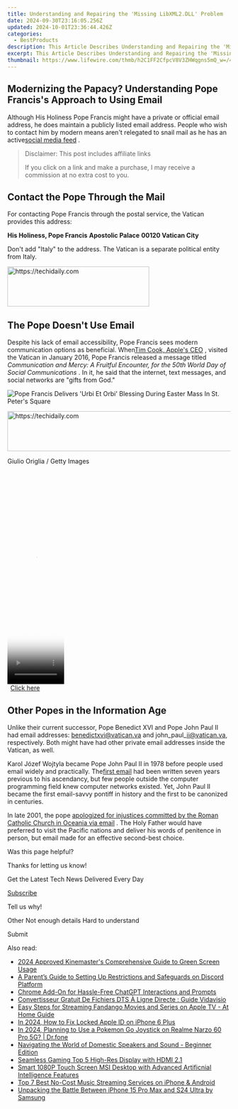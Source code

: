 ```yaml
---
title: Understanding and Repairing the 'Missing LibXML2.DLL' Problem
date: 2024-09-30T23:16:05.256Z
updated: 2024-10-01T23:36:44.426Z
categories:
  - BestProducts
description: This Article Describes Understanding and Repairing the 'Missing LibXML2.DLL' Problem
excerpt: This Article Describes Understanding and Repairing the 'Missing LibXML2.DLL' Problem
thumbnail: https://www.lifewire.com/thmb/h2C1FF2CfpcV8V3ZHWqgns5mQ_w=/400x300/filters:no_upscale():max_bytes(150000):strip_icc():format(webp)/libxml2-dll-error-message-59b2eec103f4020010ffdd24.png
---
```


## Modernizing the Papacy? Understanding Pope Francis's Approach to Using Email
 Although His Holiness Pope Francis might have a private or official email address, he does maintain a publicly listed email address. People who wish to contact him by modern means aren't relegated to snail mail as he has an active[social media feed](https://twitter.com/Pontifex) .

>  Disclaimer: This post includes affiliate links
>
>  If you click on a link and make a purchase, I may receive a commission at no extra cost to you.
>

## Contact the Pope Through the Mail

 For contacting Pope Francis through the postal service, the Vatican provides this address:

 **His Holiness, Pope Francis**
 **Apostolic Palace**
 **00120 Vatican City**

 Don't add "Italy" to the address. The Vatican is a separate political entity from Italy.

<!-- affiliate ads begin -->
<a href="https://aligracehair.sjv.io/c/5597632/2135415/19272" target="_top" id="2135415">
  <img src="//a.impactradius-go.com/display-ad/19272-2135415" border="0" alt="https://techidaily.com" width="320" height="90"/>
</a>
<img height="0" width="0" src="https://aligracehair.sjv.io/i/5597632/2135415/19272" style="position:absolute;visibility:hidden;" border="0" />
<!-- affiliate ads end -->

## The Pope Doesn't Use Email

 Despite his lack of email accessibility, Pope Francis sees modern communication options as beneficial. When[Tim Cook, Apple's CEO](https://www.lifewire.com/who-is-tim-cook-1994301) , visited the Vatican in January 2016, Pope Francis released a message titled   _Communication and Mercy: A Fruitful Encounter, for the 50th World Day of Social Communications_ . In it, he said that the internet, text messages, and social networks are "gifts from God."

![Pope Francis Delivers 'Urbi Et Orbi' Blessing During Easter Mass In St. Peter's Square](https://www.lifewire.com/thmb/z5bZaGaAuEBbtVki4q-_xec1lk8=/1500x0/filters:no_upscale():max_bytes(150000):strip_icc():format(webp)/pope-francis-delivers-urbi-et-orbi-blessing-during-easter-mass-in-st-peter-s-square-485740869-57d398e53df78c5833492a26.jpg)

<!-- affiliate ads begin -->
<a href="https://appsumo.8odi.net/c/5597632/2049388/7443" target="_top" id="2049388">
  <img src="//a.impactradius-go.com/display-ad/7443-2049388" border="0" alt="https://techidaily.com" width="728" height="90"/>
</a>
<img height="0" width="0" src="https://appsumo.8odi.net/i/5597632/2049388/7443" style="position:absolute;visibility:hidden;" border="0" />
<!-- affiliate ads end -->

 Giulio Origlia / Getty Images

<!-- affiliate ads begin -->
<span id="1975555">
					<video width="128" height="480" style="cursor:pointer"
           poster="//a.impactradius-go.com/display-clicktoplayimage/1975555.png"
           onclick="if(!this.playClicked){this.play();this.setAttribute('controls',true);this.playClicked=true;}">
	   <source src="//a.impactradius-go.com/display-ad/22993-1975555">
	   <img src="//a.impactradius-go.com/display-clicktoplayimage/1975555.png" style="border: none; height: 100%; width: 100%; object-fit: contain">
	</video>
	<div style="width:80px;text-align:center"><a href="javascript:window.open(decodeURIComponent('https%3A%2F%2Fhomestyler.sjv.io%2Fc%2F5597632%2F1975555%2F22993'), '_blank');void(0);">Click here</a></div>
</span>
<img height="0" width="0" src="https://imp.pxf.io/i/5597632/1975555/22993" style="position:absolute;visibility:hidden;" border="0" />
<!-- affiliate ads end -->

## Other Popes in the Information Age

 Unlike their current successor, Pope Benedict XVI and Pope John Paul II had email addresses: <benedictxvi@vatican.va> and john\_paul\_ii@vatican.va, respectively. Both might have had other private email addresses inside the Vatican, as well.

 Karol Józef Wojtyla became Pope John Paul II in 1978 before people used email widely and practically. The[first email](https://www.lifewire.com/first-email-message-1164184) had been written seven years previous to his ascendancy, but few people outside the computer programming field knew computer networks existed. Yet, John Paul II became the first email-savvy pontiff in history and the first to be canonized in centuries.

 In late 2001, the pope [apologized for injustices committed by the Roman Catholic Church in Oceania via email](http://news.bbc.co.uk/1/hi/world/europe/1671540.stm) . The Holy Father would have preferred to visit the Pacific nations and deliver his words of penitence in person, but email made for an effective second-best choice.

Was this page helpful?

Thanks for letting us know!

 Get the Latest Tech News Delivered Every Day

[Subscribe](https://www.lifewire.com/#)

Tell us why!

 Other  Not enough details  Hard to understand

 Submit

<ins class="adsbygoogle"
     style="display:block"
     data-ad-format="autorelaxed"
     data-ad-client="ca-pub-7571918770474297"
     data-ad-slot="1223367746"></ins>

<ins class="adsbygoogle"
     style="display:block"
     data-ad-client="ca-pub-7571918770474297"
     data-ad-slot="8358498916"
     data-ad-format="auto"
     data-full-width-responsive="true"></ins>

<span class="atpl-alsoreadstyle">Also read:</span>
<div><ul>
<li><a href="https://extra-skills.techidaily.com/2024-approved-kinemasters-comprehensive-guide-to-green-screen-usage/"><u>2024 Approved Kinemaster's Comprehensive Guide to Green Screen Usage</u></a></li>
<li><a href="https://tech-renaissance.techidaily.com/a-parents-guide-to-setting-up-restrictions-and-safeguards-on-discord-platform/"><u>A Parent’s Guide to Setting Up Restrictions and Safeguards on Discord Platform</u></a></li>
<li><a href="https://tech-hub.techidaily.com/chrome-add-on-for-hassle-free-chatgpt-interactions-and-prompts/"><u>Chrome Add-On for Hassle-Free ChatGPT Interactions and Prompts</u></a></li>
<li><a href="https://eaxpv-info.techidaily.com/convertisseur-gratuit-de-fichiers-dts-a-ligne-directe-guide-vidavisio/"><u>Convertisseur Gratuit De Fichiers DTS À Ligne Directe : Guide Vidavisio</u></a></li>
<li><a href="https://tech-renaissance.techidaily.com/easy-steps-for-streaming-fandango-movies-and-series-on-apple-tv-at-home-guide/"><u>Easy Steps for Streaming Fandango Movies and Series on Apple TV - At Home Guide</u></a></li>
<li><a href="https://apple-account.techidaily.com/in-2024-how-to-fix-locked-apple-id-on-iphone-6-plus-by-drfone-ios/"><u>In 2024, How to Fix Locked Apple ID on iPhone 6 Plus</u></a></li>
<li><a href="https://pokemon-go-android.techidaily.com/in-2024-planning-to-use-a-pokemon-go-joystick-on-realme-narzo-60-pro-5g-drfone-by-drfone-virtual-android/"><u>In 2024, Planning to Use a Pokemon Go Joystick on Realme Narzo 60 Pro 5G? | Dr.fone</u></a></li>
<li><a href="https://tech-renaissance.techidaily.com/navigating-the-world-of-domestic-speakers-and-sound-beginner-edition/"><u>Navigating the World of Domestic Speakers and Sound - Beginner Edition</u></a></li>
<li><a href="https://on-screen-recording.techidaily.com/seamless-gaming-top-5-high-res-display-with-hdmi-21/"><u>Seamless Gaming Top 5 High-Res Display with HDMI 2.1</u></a></li>
<li><a href="https://driver-error.techidaily.com/smart-1080p-touch-screen-msi-desktop-with-advanced-artificnial-intelligence-features/"><u>Smart 1080P Touch Screen MSI Desktop with Advanced Artificnial Intelligence Features</u></a></li>
<li><a href="https://tech-renaissance.techidaily.com/top-7-best-no-cost-music-streaming-services-on-iphone-and-android/"><u>Top 7 Best No-Cost Music Streaming Services on iPhone & Android</u></a></li>
<li><a href="https://tech-renaissance.techidaily.com/unpacking-the-battle-between-iphone-15-pro-max-and-s24-ultra-by-samsung/"><u>Unpacking the Battle Between iPhone 15 Pro Max and S24 Ultra by Samsung</u></a></li>
</ul></div>

